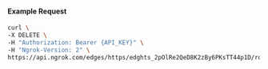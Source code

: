 <!-- Code generated for API Clients. DO NOT EDIT. -->

#### Example Request

```bash
curl \
-X DELETE \
-H "Authorization: Bearer {API_KEY}" \
-H "Ngrok-Version: 2" \
https://api.ngrok.com/edges/https/edghts_2pOlRe2QeD8K2zBy6PKsTT44p1D/routes/edghtsrt_2pOlRfkDVUUo0SQ4cQt8q5BRwZg/user_agent_filter
```
